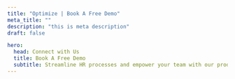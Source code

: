 ```yaml
---
title: "Optimize | Book A Free Demo"
meta_title: ""
description: "this is meta description"
draft: false

hero:
  head: Connect with Us
  title: Book A Free Demo
  subtitle: Streamline HR processes and empower your team with our products. Facilitate manage employee data
---
```

